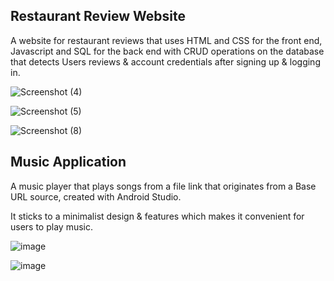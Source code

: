 ## Restaurant Review Website

A website for restaurant reviews that uses HTML and CSS for the front end, Javascript and SQL for the back end with CRUD operations on the database that detects Users reviews & account credentials after signing up & logging in.

![Screenshot (4)](https://github.com/juliuschanjq/Web-Development-Projects/assets/113488890/772d8f23-3da9-4a43-9566-d6c06357461c)

![Screenshot (5)](https://github.com/juliuschanjq/Web-Development-Projects/assets/113488890/f9496e40-f2cd-484d-b9cf-168766693446)

![Screenshot (8)](https://github.com/juliuschanjq/Web-Development-Projects/assets/113488890/e684e903-a17f-4ff1-a416-fbe3c62e64d0)

## Music Application

A music player that plays songs from a file link that originates from a Base URL source, created with Android Studio.

It sticks to a minimalist design & features which makes it convenient for users to play music.

![image](https://github.com/juliuschanjq/Web-Development-Projects/assets/113488890/f726109e-5f55-402d-8105-4fba164cb2fe)

![image](https://github.com/juliuschanjq/Web-Development-Projects/assets/113488890/098cc3ab-0743-4ebd-be63-37c62cca64af)

